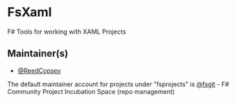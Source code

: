 FsXaml
======

F# Tools for working with XAML Projects

## Maintainer(s)

- [@ReedCopsey](https://github.com/ReedCopsey)

The default maintainer account for projects under "fsprojects" is [@fsgit](https://github.com/fsgit) - F# Community Project Incubation Space (repo management)

